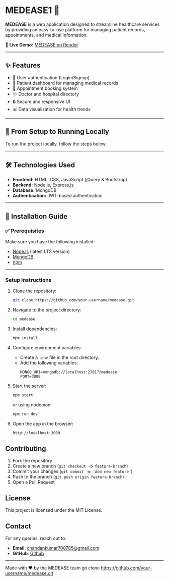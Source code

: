 # MEDEASE1 🏥

**MEDEASE** is a web application designed to streamline healthcare services by providing an easy-to-use platform for managing patient records, appointments, and medical information.

🔗 **Live Demo:** [MEDEASE on Render](https://medease-11.onrender.com)

---

## ✨ Features

- 🔐 User authentication (Login/Signup)
- 🧾 Patient dashboard for managing medical records
- 📅 Appointment booking system
- 🩺 Doctor and hospital directory
- 🔒 Secure and responsive UI
- 📊 Data visualization for health trends

---

## 📍 From Setup to Running Locally

To run the project locally, follow the steps below.

---

## 🛠️ Technologies Used

- **Frontend:** HTML, CSS, JavaScript (jQuery & Bootstrap)
- **Backend:** Node.js, Express.js
- **Database:** MongoDB
- **Authentication:** JWT-based authentication

---

## 🚀 Installation Guide

### ✅ Prerequisites

Make sure you have the following installed:

- [Node.js](https://nodejs.org/) (latest LTS version)
- [MongoDB](https://www.mongodb.com/)
- [npm](https://www.npmjs.com/)

---

### Setup Instructions
1. Clone the repository:
   ```sh
   git clone https://github.com/your-username/medease.git
   ```
2. Navigate to the project directory:
   ```sh
   cd medease
   ```
3. Install dependencies:
   ```sh
   npm install
   ```
4. Configure environment variables:
   - Create a `.env` file in the root directory.
   - Add the following variables:
     ```env
     MONGO_URI=mongodb://localhost:27017/medease
     PORT=3000
     ```
5. Start the server:
   ```sh
   npm start
   ```
   or using nodemon:
   ```sh
   npm run dev
   ```

6. Open the app in the browser:
   ```sh
   http://localhost:3000
   ```
## Contributing
1. Fork the repository
2. Create a new branch (`git checkout -b feature-branch`)
3. Commit your changes (`git commit -m 'Add new feature'`)
4. Push to the branch (`git push origin feature-branch`)
5. Open a Pull Request

## License
This project is licensed under the MIT License.

## Contact
For any queries, reach out to:
- **Email**: chandankumar700785@gmail.com
- **GitHub**: [Github](https://github.com/chandan785)

---
Made with ❤️ by the MEDEASE team
   git clone https://github.com/your-username/medease.git

